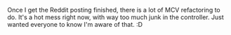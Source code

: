Once I get the Reddit posting finished, there is a lot of MCV refactoring to do. It's a hot mess right now, with way too much junk in the controller. Just wanted everyone to know I'm aware of that. :D